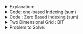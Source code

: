 <details>
  <summary>Explanation: </summary>
<br>
  
  <ul> 
    <li> <a href="https://youtu.be/aAALKHLeexw?si=wDbOfdP-h4NTlU1z"> Youtube </a> </li>
    <li> <a href="https://cp-algorithms.com/data_structures/fenwick.html#one-based-indexing-approach"> CP Algo </a> </li>
  </ul>
  

</details>

<details>
  <summary> Code: one-based Indexing (sum)  </summary>


```
const int sz = 1001;
int a[sz], tree[sz], n ;

void build_update(int n, int val){
  for( ; n<=sz; n+= n & -n ) tree[n] += val ;
}

ll query(ll n){
    ll res = 0 ;
    for ( ; n > 0; n -= n & -n) res+=tree[n];
    return res ;
}

int main() {

    cin >> n ;

    memset(tree,0,sizeof(tree));
    fr(i,1,n+1) {
        cin >> a[i];
        build_update(i,a[i]);
        //fr(j,1,n+1) cout << tree[j] <<" "; cout << endl;
    }

    cout << query(7) << endl;

return 0 ;
}

```


</details>

<details>
  <summary> Code : Zero Based Indexing (sum) </summary>

  
  



```

const int sz = 1001;
int a[sz], tree[sz], n ;

int query_z(int r) {
    int res = 0;
    for (; r >= 0; r = (r & (r + 1)) - 1) res += tree[r];
    return res;
}

int range(int l, int r) {
    return query_z(r) - query_z(l - 1);
}

void build_update_z(int x, int val) {
    for (; x < n; x = x | (x + 1)) tree[x] += val;
}



int main() {

    cin >> n ;

    memset(tree,0,sizeof(tree));
    fr(i,0,n) {
        cin >> a[i];
        build_update_z(i,a[i]);

    }

    //build_update(5,5);
    cout <<range(2,4) << endl;

return 0 ;
}


```

</details>


<details>

<summary> Two Dimensional Grid : BIT </summary>

```
const int sz = 1001 ;
int t , q , ty , a[sz][sz];
int xl, yl, xf, yf;
bool vis[sz][sz];


void update(int x , int y){
    if(vis[x][y]) return;
    vis[x][y] = 1 ;
    for(int i = x ; i<sz; i = i|(i+1) ){
        for(int j = y ; j<sz; j = j|(j+1) ){
            a[i][j]+=1;
        }
    }
}

ll query(int x , int y ){
    ll res = 0;
    for (int i = x; i >= 0; i = (i & (i + 1)) - 1){
        for (int j = y; j >= 0; j = (j & (j + 1)) - 1){
            res += a[i][j];
        }
    }
    return res;
}



```

</details>

<details> 
  <summary> Problem to Solve: </summary>

  <ul>
    <li> https://lightoj.com/problem/points-in-rectangle </li>
  </ul>
</details>

